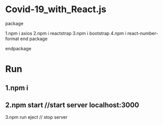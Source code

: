 # Covid-19_with_React.js
package  

  1.npm i axios 
  2.npm i reactstrap 
  3.npm i bootstrap 
  4.npm i react-number-format end package
  
endpackage
 
# Run

1.npm i
--------------------------
2.npm start //start server localhost:3000
---------------------------
3.npm run eject // stop server
